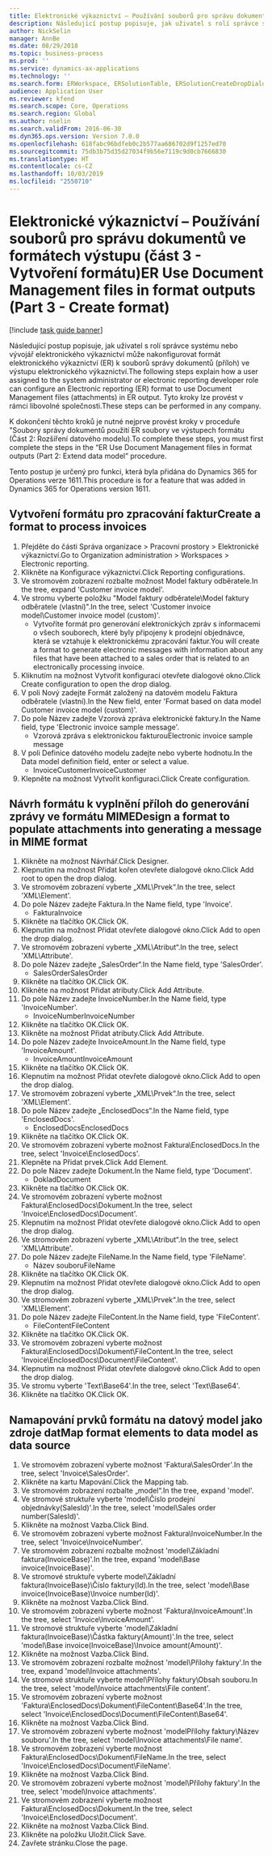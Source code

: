 ```yaml
---
title: Elektronické výkaznictví – Používání souborů pro správu dokumentů ve formátech výstupu (část 3 - Vytvoření formátu)
description: Následující postup popisuje, jak uživatel s rolí správce systému nebo vývojář elektronického výkaznictví může nakonfigurovat formát elektronického výkaznictví k souborů správy dokumentů ve výstupu elektronického výkaznictví.
author: NickSelin
manager: AnnBe
ms.date: 08/29/2018
ms.topic: business-process
ms.prod: ''
ms.service: dynamics-ax-applications
ms.technology: ''
ms.search.form: ERWorkspace, ERSolutionTable, ERSolutionCreateDropDialog, EROperationDesigner, ERComponentTypeDropDialog
audience: Application User
ms.reviewer: kfend
ms.search.scope: Core, Operations
ms.search.region: Global
ms.author: nselin
ms.search.validFrom: 2016-06-30
ms.dyn365.ops.version: Version 7.0.0
ms.openlocfilehash: 618fabc96bdfeb0c2b577aa686702d9f1257ed70
ms.sourcegitcommit: 75db3b75d35d27034f9b56e7119c9d0cb7666830
ms.translationtype: HT
ms.contentlocale: cs-CZ
ms.lasthandoff: 10/03/2019
ms.locfileid: "2550710"
---
```

# <a name="er-use-document-management-files-in-format-outputs-part-3---create-format"></a><span data-ttu-id="f6148-103">Elektronické výkaznictví – Používání souborů pro správu dokumentů ve formátech výstupu (část 3 - Vytvoření formátu)</span><span class="sxs-lookup"><span data-stu-id="f6148-103">ER Use Document Management files in format outputs (Part 3 - Create format)</span></span>

[!include [task guide banner](../../includes/task-guide-banner.md)]

<span data-ttu-id="f6148-104">Následující postup popisuje, jak uživatel s rolí správce systému nebo vývojář elektronického výkaznictví může nakonfigurovat formát elektronického výkaznictví (ER) k souborů správy dokumentů (příloh) ve výstupu elektronického výkaznictví.</span><span class="sxs-lookup"><span data-stu-id="f6148-104">The following steps explain how a user assigned to the system administrator or electronic reporting developer role can configure an Electronic reporting (ER) format to use Document Management files (attachments) in ER output.</span></span> <span data-ttu-id="f6148-105">Tyto kroky lze provést v rámci libovolné společnosti.</span><span class="sxs-lookup"><span data-stu-id="f6148-105">These steps can be performed in any company.</span></span>

<span data-ttu-id="f6148-106">K dokončení těchto kroků je nutné nejprve provést kroky v proceduře "Soubory správy dokumentů použití ER soubory ve výstupech formátu (Část 2: Rozšíření datového modelu).</span><span class="sxs-lookup"><span data-stu-id="f6148-106">To complete these steps, you must first complete the steps in the “ER Use Document Management files in format outputs (Part 2: Extend data model” procedure.</span></span>

<span data-ttu-id="f6148-107">Tento postup je určený pro funkci, která byla přidána do Dynamics 365 for Operations verze 1611.</span><span class="sxs-lookup"><span data-stu-id="f6148-107">This procedure is for a feature that was added in Dynamics 365 for Operations version 1611.</span></span>


## <a name="create-a-format-to-process-invoices"></a><span data-ttu-id="f6148-108">Vytvoření formátu pro zpracování faktur</span><span class="sxs-lookup"><span data-stu-id="f6148-108">Create a format to process invoices</span></span>
1. <span data-ttu-id="f6148-109">Přejděte do části Správa organizace > Pracovní prostory > Elektronické výkaznictví.</span><span class="sxs-lookup"><span data-stu-id="f6148-109">Go to Organization administration > Workspaces > Electronic reporting.</span></span>
2. <span data-ttu-id="f6148-110">Klikněte na Konfigurace výkaznictví.</span><span class="sxs-lookup"><span data-stu-id="f6148-110">Click Reporting configurations.</span></span>
3. <span data-ttu-id="f6148-111">Ve stromovém zobrazení rozbalte možnost Model faktury odběratele.</span><span class="sxs-lookup"><span data-stu-id="f6148-111">In the tree, expand 'Customer invoice model'.</span></span>
4. <span data-ttu-id="f6148-112">Ve stromu vyberte položku "Model faktury odběratele\Model faktury odběratele (vlastní)".</span><span class="sxs-lookup"><span data-stu-id="f6148-112">In the tree, select 'Customer invoice model\Customer invoice model (custom)'.</span></span>
    * <span data-ttu-id="f6148-113">Vytvoříte formát pro generování elektronických zpráv s informacemi o všech souborech, které byly připojeny k prodejní objednávce, která se vztahuje k elektronickému zpracování faktur.</span><span class="sxs-lookup"><span data-stu-id="f6148-113">You will create a format to generate electronic messages with information about any files that have been attached to a sales order that is related to an electronically processing invoice.</span></span>  
5. <span data-ttu-id="f6148-114">Kliknutím na možnost Vytvořit konfiguraci otevřete dialogové okno.</span><span class="sxs-lookup"><span data-stu-id="f6148-114">Click Create configuration to open the drop dialog.</span></span>
6. <span data-ttu-id="f6148-115">V poli Nový zadejte Formát založený na datovém modelu Faktura odběratele (vlastní).</span><span class="sxs-lookup"><span data-stu-id="f6148-115">In the New field, enter 'Format based on data model Customer invoice model (custom)'.</span></span>
7. <span data-ttu-id="f6148-116">Do pole Název zadejte Vzorová zpráva elektronické faktury.</span><span class="sxs-lookup"><span data-stu-id="f6148-116">In the Name field, type 'Electronic invoice sample message'.</span></span>
    * <span data-ttu-id="f6148-117">Vzorová zpráva s elektronickou fakturou</span><span class="sxs-lookup"><span data-stu-id="f6148-117">Electronic invoice sample message</span></span>  
8. <span data-ttu-id="f6148-118">V poli Definice datového modelu zadejte nebo vyberte hodnotu.</span><span class="sxs-lookup"><span data-stu-id="f6148-118">In the Data model definition field, enter or select a value.</span></span>
    * <span data-ttu-id="f6148-119">InvoiceCustomer</span><span class="sxs-lookup"><span data-stu-id="f6148-119">InvoiceCustomer</span></span>  
9. <span data-ttu-id="f6148-120">Klepněte na možnost Vytvořit konfiguraci.</span><span class="sxs-lookup"><span data-stu-id="f6148-120">Click Create configuration.</span></span>

## <a name="design-a-format-to-populate-attachments-into-generating-a-message-in-mime-format"></a><span data-ttu-id="f6148-121">Návrh formátu k vyplnění příloh do generování zprávy ve formátu MIME</span><span class="sxs-lookup"><span data-stu-id="f6148-121">Design a format to populate attachments into generating a message in MIME format</span></span>
1. <span data-ttu-id="f6148-122">Klikněte na možnost Návrhář.</span><span class="sxs-lookup"><span data-stu-id="f6148-122">Click Designer.</span></span>
2. <span data-ttu-id="f6148-123">Klepnutím na možnost Přidat kořen otevřete dialogové okno.</span><span class="sxs-lookup"><span data-stu-id="f6148-123">Click Add root to open the drop dialog.</span></span>
3. <span data-ttu-id="f6148-124">Ve stromovém zobrazení vyberte „XML\Prvek“.</span><span class="sxs-lookup"><span data-stu-id="f6148-124">In the tree, select 'XML\Element'.</span></span>
4. <span data-ttu-id="f6148-125">Do pole Název zadejte Faktura.</span><span class="sxs-lookup"><span data-stu-id="f6148-125">In the Name field, type 'Invoice'.</span></span>
    * <span data-ttu-id="f6148-126">Faktura</span><span class="sxs-lookup"><span data-stu-id="f6148-126">Invoice</span></span>  
5. <span data-ttu-id="f6148-127">Klikněte na tlačítko OK.</span><span class="sxs-lookup"><span data-stu-id="f6148-127">Click OK.</span></span>
6. <span data-ttu-id="f6148-128">Klepnutím na možnost Přidat otevřete dialogové okno.</span><span class="sxs-lookup"><span data-stu-id="f6148-128">Click Add to open the drop dialog.</span></span>
7. <span data-ttu-id="f6148-129">Ve stromovém zobrazení vyberte „XML\Atribut“.</span><span class="sxs-lookup"><span data-stu-id="f6148-129">In the tree, select 'XML\Attribute'.</span></span>
8. <span data-ttu-id="f6148-130">Do pole Název zadejte „SalesOrder“.</span><span class="sxs-lookup"><span data-stu-id="f6148-130">In the Name field, type 'SalesOrder'.</span></span>
    * <span data-ttu-id="f6148-131">SalesOrder</span><span class="sxs-lookup"><span data-stu-id="f6148-131">SalesOrder</span></span>  
9. <span data-ttu-id="f6148-132">Klikněte na tlačítko OK.</span><span class="sxs-lookup"><span data-stu-id="f6148-132">Click OK.</span></span>
10. <span data-ttu-id="f6148-133">Klikněte na možnost Přidat atributy.</span><span class="sxs-lookup"><span data-stu-id="f6148-133">Click Add Attribute.</span></span>
11. <span data-ttu-id="f6148-134">Do pole Název zadejte InvoiceNumber.</span><span class="sxs-lookup"><span data-stu-id="f6148-134">In the Name field, type 'InvoiceNumber'.</span></span>
    * <span data-ttu-id="f6148-135">InvoiceNumber</span><span class="sxs-lookup"><span data-stu-id="f6148-135">InvoiceNumber</span></span>  
12. <span data-ttu-id="f6148-136">Klikněte na tlačítko OK.</span><span class="sxs-lookup"><span data-stu-id="f6148-136">Click OK.</span></span>
13. <span data-ttu-id="f6148-137">Klikněte na možnost Přidat atributy.</span><span class="sxs-lookup"><span data-stu-id="f6148-137">Click Add Attribute.</span></span>
14. <span data-ttu-id="f6148-138">Do pole Název zadejte InvoiceAmount.</span><span class="sxs-lookup"><span data-stu-id="f6148-138">In the Name field, type 'InvoiceAmount'.</span></span>
    * <span data-ttu-id="f6148-139">InvoiceAmount</span><span class="sxs-lookup"><span data-stu-id="f6148-139">InvoiceAmount</span></span>  
15. <span data-ttu-id="f6148-140">Klikněte na tlačítko OK.</span><span class="sxs-lookup"><span data-stu-id="f6148-140">Click OK.</span></span>
16. <span data-ttu-id="f6148-141">Klepnutím na možnost Přidat otevřete dialogové okno.</span><span class="sxs-lookup"><span data-stu-id="f6148-141">Click Add to open the drop dialog.</span></span>
17. <span data-ttu-id="f6148-142">Ve stromovém zobrazení vyberte „XML\Prvek“.</span><span class="sxs-lookup"><span data-stu-id="f6148-142">In the tree, select 'XML\Element'.</span></span>
18. <span data-ttu-id="f6148-143">Do pole Název zadejte „EnclosedDocs“.</span><span class="sxs-lookup"><span data-stu-id="f6148-143">In the Name field, type 'EnclosedDocs'.</span></span>
    * <span data-ttu-id="f6148-144">EnclosedDocs</span><span class="sxs-lookup"><span data-stu-id="f6148-144">EnclosedDocs</span></span>  
19. <span data-ttu-id="f6148-145">Klikněte na tlačítko OK.</span><span class="sxs-lookup"><span data-stu-id="f6148-145">Click OK.</span></span>
20. <span data-ttu-id="f6148-146">Ve stromovém zobrazení vyberte možnost Faktura\EnclosedDocs.</span><span class="sxs-lookup"><span data-stu-id="f6148-146">In the tree, select 'Invoice\EnclosedDocs'.</span></span>
21. <span data-ttu-id="f6148-147">Klepněte na Přidat prvek.</span><span class="sxs-lookup"><span data-stu-id="f6148-147">Click Add Element.</span></span>
22. <span data-ttu-id="f6148-148">Do pole Název zadejte Dokument.</span><span class="sxs-lookup"><span data-stu-id="f6148-148">In the Name field, type 'Document'.</span></span>
    * <span data-ttu-id="f6148-149">Doklad</span><span class="sxs-lookup"><span data-stu-id="f6148-149">Document</span></span>  
23. <span data-ttu-id="f6148-150">Klikněte na tlačítko OK.</span><span class="sxs-lookup"><span data-stu-id="f6148-150">Click OK.</span></span>
24. <span data-ttu-id="f6148-151">Ve stromovém zobrazení vyberte možnost Faktura\EnclosedDocs\Dokument.</span><span class="sxs-lookup"><span data-stu-id="f6148-151">In the tree, select 'Invoice\EnclosedDocs\Document'.</span></span>
25. <span data-ttu-id="f6148-152">Klepnutím na možnost Přidat otevřete dialogové okno.</span><span class="sxs-lookup"><span data-stu-id="f6148-152">Click Add to open the drop dialog.</span></span>
26. <span data-ttu-id="f6148-153">Ve stromovém zobrazení vyberte „XML\Atribut“.</span><span class="sxs-lookup"><span data-stu-id="f6148-153">In the tree, select 'XML\Attribute'.</span></span>
27. <span data-ttu-id="f6148-154">Do pole Název zadejte FileName.</span><span class="sxs-lookup"><span data-stu-id="f6148-154">In the Name field, type 'FileName'.</span></span>
    * <span data-ttu-id="f6148-155">Název souboru</span><span class="sxs-lookup"><span data-stu-id="f6148-155">FileName</span></span>  
28. <span data-ttu-id="f6148-156">Klikněte na tlačítko OK.</span><span class="sxs-lookup"><span data-stu-id="f6148-156">Click OK.</span></span>
29. <span data-ttu-id="f6148-157">Klepnutím na možnost Přidat otevřete dialogové okno.</span><span class="sxs-lookup"><span data-stu-id="f6148-157">Click Add to open the drop dialog.</span></span>
30. <span data-ttu-id="f6148-158">Ve stromovém zobrazení vyberte „XML\Prvek“.</span><span class="sxs-lookup"><span data-stu-id="f6148-158">In the tree, select 'XML\Element'.</span></span>
31. <span data-ttu-id="f6148-159">Do pole Název zadejte FileContent.</span><span class="sxs-lookup"><span data-stu-id="f6148-159">In the Name field, type 'FileContent'.</span></span>
    * <span data-ttu-id="f6148-160">FileContent</span><span class="sxs-lookup"><span data-stu-id="f6148-160">FileContent</span></span>  
32. <span data-ttu-id="f6148-161">Klikněte na tlačítko OK.</span><span class="sxs-lookup"><span data-stu-id="f6148-161">Click OK.</span></span>
33. <span data-ttu-id="f6148-162">Ve stromovém zobrazení vyberte možnost Faktura\EnclosedDocs\Dokument\FileContent.</span><span class="sxs-lookup"><span data-stu-id="f6148-162">In the tree, select 'Invoice\EnclosedDocs\Document\FileContent'.</span></span>
34. <span data-ttu-id="f6148-163">Klepnutím na možnost Přidat otevřete dialogové okno.</span><span class="sxs-lookup"><span data-stu-id="f6148-163">Click Add to open the drop dialog.</span></span>
35. <span data-ttu-id="f6148-164">Ve stromu vyberte 'Text\Base64'.</span><span class="sxs-lookup"><span data-stu-id="f6148-164">In the tree, select 'Text\Base64'.</span></span>
36. <span data-ttu-id="f6148-165">Klikněte na tlačítko OK.</span><span class="sxs-lookup"><span data-stu-id="f6148-165">Click OK.</span></span>

## <a name="map-format-elements-to-data-model-as-data-source"></a><span data-ttu-id="f6148-166">Namapování prvků formátu na datový model jako zdroje dat</span><span class="sxs-lookup"><span data-stu-id="f6148-166">Map format elements to data model as data source</span></span>
1. <span data-ttu-id="f6148-167">Ve stromovém zobrazení vyberte možnost 'Faktura\SalesOrder'.</span><span class="sxs-lookup"><span data-stu-id="f6148-167">In the tree, select 'Invoice\SalesOrder'.</span></span>
2. <span data-ttu-id="f6148-168">Klikněte na kartu Mapování.</span><span class="sxs-lookup"><span data-stu-id="f6148-168">Click the Mapping tab.</span></span>
3. <span data-ttu-id="f6148-169">Ve stromovém zobrazení rozbalte „model“.</span><span class="sxs-lookup"><span data-stu-id="f6148-169">In the tree, expand 'model'.</span></span>
4. <span data-ttu-id="f6148-170">Ve stromové struktuře vyberte 'model\Číslo prodejní objednávky(SalesId)'.</span><span class="sxs-lookup"><span data-stu-id="f6148-170">In the tree, select 'model\Sales order number(SalesId)'.</span></span>
5. <span data-ttu-id="f6148-171">Klikněte na možnost Vazba.</span><span class="sxs-lookup"><span data-stu-id="f6148-171">Click Bind.</span></span>
6. <span data-ttu-id="f6148-172">Ve stromovém zobrazení vyberte možnost Faktura\InvoiceNumber.</span><span class="sxs-lookup"><span data-stu-id="f6148-172">In the tree, select 'Invoice\InvoiceNumber'.</span></span>
7. <span data-ttu-id="f6148-173">Ve stromovém zobrazení rozbalte možnost 'model\Základní faktura(InvoiceBase)'.</span><span class="sxs-lookup"><span data-stu-id="f6148-173">In the tree, expand 'model\Base invoice(InvoiceBase)'.</span></span>
8. <span data-ttu-id="f6148-174">Ve stromové struktuře vyberte model\Základní faktura(InvoiceBase)\Číslo faktury(Id).</span><span class="sxs-lookup"><span data-stu-id="f6148-174">In the tree, select 'model\Base invoice(InvoiceBase)\Invoice number(Id)'.</span></span>
9. <span data-ttu-id="f6148-175">Klikněte na možnost Vazba.</span><span class="sxs-lookup"><span data-stu-id="f6148-175">Click Bind.</span></span>
10. <span data-ttu-id="f6148-176">Ve stromovém zobrazení vyberte možnost 'Faktura\InvoiceAmount'.</span><span class="sxs-lookup"><span data-stu-id="f6148-176">In the tree, select 'Invoice\InvoiceAmount'.</span></span>
11. <span data-ttu-id="f6148-177">Ve stromové struktuře vyberte 'model\Základní faktura(InvoiceBase)\Částka faktury(Amount)'.</span><span class="sxs-lookup"><span data-stu-id="f6148-177">In the tree, select 'model\Base invoice(InvoiceBase)\Invoice amount(Amount)'.</span></span>
12. <span data-ttu-id="f6148-178">Klikněte na možnost Vazba.</span><span class="sxs-lookup"><span data-stu-id="f6148-178">Click Bind.</span></span>
13. <span data-ttu-id="f6148-179">Ve stromovém zobrazení rozbalte možnost 'model\Přílohy faktury'.</span><span class="sxs-lookup"><span data-stu-id="f6148-179">In the tree, expand 'model\Invoice attachments'.</span></span>
14. <span data-ttu-id="f6148-180">Ve stromové struktuře vyberte model\Přílohy faktury\Obsah souboru.</span><span class="sxs-lookup"><span data-stu-id="f6148-180">In the tree, select 'model\Invoice attachments\File content'.</span></span>
15. <span data-ttu-id="f6148-181">Ve stromovém zobrazení vyberte možnost 'Faktura\EnclosedDocs\Dokument\FileContent\Base64'.</span><span class="sxs-lookup"><span data-stu-id="f6148-181">In the tree, select 'Invoice\EnclosedDocs\Document\FileContent\Base64'.</span></span>
16. <span data-ttu-id="f6148-182">Klikněte na možnost Vazba.</span><span class="sxs-lookup"><span data-stu-id="f6148-182">Click Bind.</span></span>
17. <span data-ttu-id="f6148-183">Ve stromovém zobrazení vyberte možnost 'modelPřílohy faktury\Název souboru'.</span><span class="sxs-lookup"><span data-stu-id="f6148-183">In the tree, select 'model\Invoice attachments\File name'.</span></span>
18. <span data-ttu-id="f6148-184">Ve stromovém zobrazení vyberte možnost Faktura\EnclosedDocs\Dokument\FileName.</span><span class="sxs-lookup"><span data-stu-id="f6148-184">In the tree, select 'Invoice\EnclosedDocs\Document\FileName'.</span></span>
19. <span data-ttu-id="f6148-185">Klikněte na možnost Vazba.</span><span class="sxs-lookup"><span data-stu-id="f6148-185">Click Bind.</span></span>
20. <span data-ttu-id="f6148-186">Ve stromovém zobrazení vyberte možnost 'model\Přílohy faktury'.</span><span class="sxs-lookup"><span data-stu-id="f6148-186">In the tree, select 'model\Invoice attachments'.</span></span>
21. <span data-ttu-id="f6148-187">Ve stromovém zobrazení vyberte možnost Faktura\EnclosedDocs\Dokument.</span><span class="sxs-lookup"><span data-stu-id="f6148-187">In the tree, select 'Invoice\EnclosedDocs\Document'.</span></span>
22. <span data-ttu-id="f6148-188">Klikněte na možnost Vazba.</span><span class="sxs-lookup"><span data-stu-id="f6148-188">Click Bind.</span></span>
23. <span data-ttu-id="f6148-189">Klikněte na položku Uložit.</span><span class="sxs-lookup"><span data-stu-id="f6148-189">Click Save.</span></span>
24. <span data-ttu-id="f6148-190">Zavřete stránku.</span><span class="sxs-lookup"><span data-stu-id="f6148-190">Close the page.</span></span>

